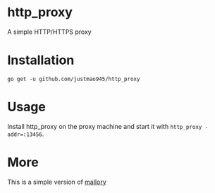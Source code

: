 # http_proxy
A simple HTTP/HTTPS proxy

# Installation

`go get -u github.com/justmao945/http_proxy`

# Usage

Install http_proxy on the proxy machine and start it with `http_proxy -addr=:13456`.

# More

This is a simple version of [mallory][1]



[1]: https://github.com/justmao945/mallory
